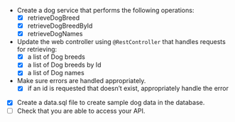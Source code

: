 - Create a dog service that performs the following operations:
    - [x]  retrieveDogBreed
    - [x]  retrieveDogBreedById
    - [x]  retrieveDogNames
- Update the web controller using `@RestController` that handles requests for retrieving:
    - [x]  a list of Dog breeds
    - [x]  a list of Dog breeds by Id
    - [x]  a list of Dog names
- Make sure errors are handled appropriately.
    - [x]  if an id is requested that doesn’t exist, appropriately handle the error
- [x]  Create a data.sql file to create sample dog data in the database.
- [ ]  Check that you are able to access your API.
